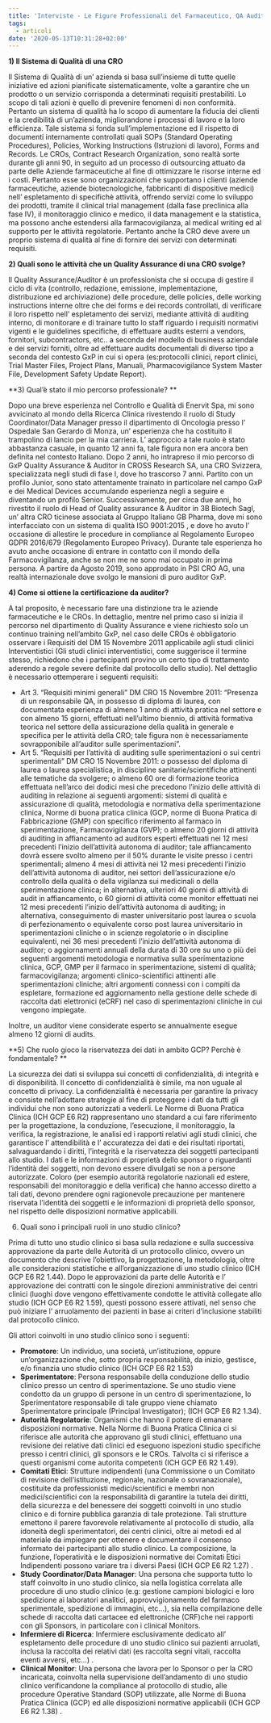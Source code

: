 ```yaml
---
title: 'Interviste - Le Figure Professionali del Farmaceutico, QA Auditor CRO'
tags:
  - articoli
date: '2020-05-13T10:31:28+02:00'
---
```

**1)	Il Sistema di Qualità di una CRO**

Il Sistema di Qualità di un’ azienda si basa sull’insieme di tutte quelle iniziative ed azioni pianificate sistematicamente, volte a garantire che un prodotto o un servizio corrisponda a determinati requisiti prestabiliti. Lo scopo di tali azioni è quello di prevenire fenomeni di non conformità. Pertanto un sistema di qualità ha lo scopo di aumentare la fiducia dei clienti e la credibilità di un’azienda, migliorandone i processi di lavoro e la loro efficienza. Tale sistema si fonda sull’implementazione ed il rispetto di documenti internamente controllati quali SOPs (Standard Operating Procedures), Policies, Working Instructions (Istruzioni di lavoro), Forms and Records.Le CROs, Contract Research Organization, sono realtà sorte durante gli anni 90, in seguito ad un processo di outsourcing attuato da parte delle Aziende farmaceutiche al fine di ottimizzare le risorse interne ed i costi. Pertanto esse sono organizzazioni che supportano i clienti (aziende farmaceutiche, aziende biotecnologiche, fabbricanti di dispositive medici) nell’ espletamento di specifichè attività, offrendo servizi come lo sviluppo dei prodotti, tramite il clinical trial management (dalla fase preclinica alla fase IV), il monitoraggio clinico e medico, il data management e la statistica, ma possono anche estendersi alla farmacovigilanza, al medical writing ed al supporto per le attività regolatorie. Pertanto anche la CRO deve avere un proprio sistema di qualità al fine di fornire dei servizi con determinati requisiti.	

**2)	Quali sono le attività che un Quality Assurance di una CRO svolge?**

Il Quality Assurance/Auditor è un professionista che  si occupa di gestire il ciclo di vita (controllo, redazione, emissione, implementazione, distribuzione ed archiviazione) delle procedure, delle policies, delle working instructions interne oltre che dei forms e dei records controllati, di verificare il loro rispetto nell’ espletamento dei servizi, mediante attività di auditing interno, di monitorare e di trainare tutto lo staff riguardo i requisiti normativi vigenti e le guidelines specifiche, di  effettuare audits esterni a vendors, fornitori, subcontractors, etc.. a seconda del modello di business aziendale e dei servizi forniti, oltre ad effettuare audits documentali di diverso tipo a seconda del contesto GxP in cui si opera (es:protocolli clinici, report clinici, Trial Master Files, Project Plans, Manuali, Pharmacovigilance System Master File, Development Safety Update Report).

**3)	Qual’è stato il mio percorso professionale?**

Dopo una breve esperienza nel Controllo e Qualità di Enervit Spa, mi sono avvicinato al mondo della Ricerca Clinica rivestendo il ruolo di Study Coordinator/Data Manager presso il dipartimento di Oncologia presso l’ Ospedale San Gerardo di Monza, un’ esperienza che ha costituito il trampolino di lancio per la mia carriera. L’ approccio a tale ruolo è stato abbastanza casuale, in quanto 12 anni fa, tale figura non era ancora ben definita nel contesto Italiano. Dopo 2 anni, ho intrapreso il mio percorso di GxP Quality Assurance & Auditor in CROSS Research SA, una CRO Svizzera, specializzata negli studi di fase I, dove ho trascorso 7 anni. Partito con un profilo Junior, sono stato attentamente trainato in particolare nel campo GxP e dei Medical Devices accumulando esperienza negli a seguire e diventando un profilo Senior. Successivamente, per circa due anni, ho rivestito il ruolo di Head of Quality assurance & Auditor in 3B Biotech Sagl, un’ altra CRO ticinese associata al Gruppo Italiano GB Pharma, dove mi sono interfacciato con un sistema di qualità ISO 9001:2015 , e dove ho avuto l’ occasione di allestire le procedure in compliance al Regolamento Europeo GDPR 2016/679 (Regolamento Europeo Privacy). Durante tale esperienza ho avuto anche occasione di entrare in contatto con il mondo della Farmacovigilanza, anche se non me ne sono mai occupato in prima persona. A partire da Agosto 2019, sono approdato in PSI CRO AG, una realtà internazionale dove svolgo le mansioni di puro auditor GxP.

**4)	Come si ottiene la certificazione da auditor?**

A tal proposito, è necessario fare una distinzione tra le aziende farmaceutiche e le CROs. In dettaglio, mentre nel primo caso si inizia il percorso nel dipartimento di Quality Assurance e viene richiesto solo un continuo training nell’ambito GxP, nel caso delle CROs è obbligatorio osservare i Requisiti del DM 15 Novembre 2011 applicabile agli studi clinici Interventistici (Gli studi clinici interventistici, come suggerisce il termine stesso, richiedono che i partecipanti provino un certo tipo di trattamento aderendo a regole severe definite dal protocollo dello studio). Nel dettaglio è necessario ottemperare i seguenti requisiti:

* Art 3. “Requisiti minimi generali” DM CRO 15 Novembre 2011: “Presenza di un responsabile QA, in possesso di diploma di laurea, con documentata esperienza di almeno 1 anno di attività pratica nel settore e con almeno 15 giorni, effettuati nell’ultimo biennio, di attività formativa teorica nel settore della assicurazione della qualità in generale e specifica per le attività della CRO; tale figura non è necessariamente sovrapponibile all’auditor sulle sperimentazioni”.
* Art 5. “Requisiti per l’attività di auditing sulle sperimentazioni o sui centri sperimentali” DM CRO 15 Novembre 2011:o	possesso del diploma di laurea o laurea specialistica, in discipline sanitarie/scientifiche attinenti alle tematiche da svolgere;o	almeno 60 ore di formazione teorica effettuata nell’arco dei dodici mesi che precedono l’inizio delle attività di auditing in relazione ai seguenti argomenti: sistemi di qualità e assicurazione di qualità, metodologia e normativa della sperimentazione clinica, Norme di buona pratica clinica (GCP, norme di Buona Pratica di Fabbricazione (GMP) con specifico riferimento al farmaco in sperimentazione, Farmacovigilanza (GVP);o almeno 20 giorni di attività di auditing in affiancamento ad auditors esperti effettuati nei 12 mesi precedenti l’inizio dell’attività autonoma di auditor; tale affiancamento dovrà essere svolto almeno per il 50% durante levisite presso i centri sperimentali; almeno 4 mesi di attività nei 12 mesi precedenti l’inizio dell’attività autonoma di auditor, nei settori dell’assicurazione e/o controllo della qualità o della vigilanza sui medicinali o della sperimentazione clinica; in alternativa, ulteriori 40 giorni di attività di audit in affiancamento, o 60 giorni di attività come monitor effettuati nei 12 mesiprecedenti l’inizio dell’attività autonoma di auditing; in alternativa, conseguimento di master universitario post laurea o scuola di perfezionamento o equivalente corso post laurea universitario in sperimentazioni cliniche o inscienze regolatorie o in discipline equivalenti, nei 36 mesiprecedenti l’inizio dell’attività autonoma di auditor; o aggiornamenti annuali della durata di 30 ore su uno o più dei seguenti argomenti metodologia e normativa sulla sperimentazione clinica, GCP, GMP per il farmaco in sperimentazione, sistemi di qualità; farmacovigilanza; argomenti clinico-scientifici attinenti alle sperimentazionicliniche; altri argomenti connessi con i compiti da espletare, formazione ed aggiornamento nella gestione delle schede di raccolta dati elettronici (eCRF) nel caso di sperimentazioni cliniche in cui vengono impiegate.Inoltre, un auditor viene considerate esperto se annualmente esegue almeno 12 giorni di audits.

**5)	Che ruolo gioco la riservatezza dei dati in ambito GCP? Perchè è fondamentale?**

La sicurezza dei dati si sviluppa sui concetti di confidenzialità, di integrità e di disponibilità. Il concetto di confidenzialità è simile, ma non uguale al concetto di privacy. La confidenzialità è necessaria per garantire la privacy e consiste nell’adottare strategie al fine di proteggere i dati da tutti gli individui che non sono autorizzati a vederli. Le Norme di Buona Pratica Clinica (ICH GCP E6 R2) rappresentano uno standard a cui fare riferimento per la progettazione, la conduzione, l’esecuzione, il monitoraggio, la verifica, la registrazione, le analisi ed i rapporti relativi agli studi clinici, che garantisce l’ attendibilità e l’ accuratezza dei dati e dei risultati riportati, salvaguardando i diritti, l’integrità e la riservatezza dei soggetti partecipanti allo studio. I dati e le informazioni di proprietà dello sponsor o riguardanti l’identità dei soggetti, non devono essere divulgati se non a persone autorizzate. Coloro (per esempio autorità regolatorie nazionali ed estere, responsabili del monitoraggio e della verifica) che hanno accesso diretto a tali dati, devono prendere ogni ragionevole precauzione per mantenere riservata l’identità dei soggetti e le informazioni di proprietà dello sponsor, nel rispetto delle disposizioni normative applicabili.6)	Quali sono i principali ruoli in uno studio clinico?Prima di tutto uno studio clinico si basa sulla redazione e sulla successiva approvazione da parte delle Autorità di un protocollo clinico, ovvero un documento che descrive l’obiettivo, la progettazione, la metodologia, oltre alle considerazioni statistiche e all’organizzazione di uno studio clinico (ICH GCP E6 R2 1.44). Dopo le approvazioni da parte delle Autorità e l’ approvazione dei contratti con le singole direzioni amministrative dei centri clinici (luoghi dove vengono effettivamente condotte le attività collegate allo studio (ICH GCP E6 R2 1.59), questi possono essere attivati, nel senso che può iniziare l’ arruolamento dei pazienti in base ai criteri d’inclusione stabiliti dal protocollo clinico.Gli attori coinvolti in uno studio clinico sono i seguenti:

* **Promotore**: Un individuo, una società, un’istituzione, oppure un’organizzazione che, sotto propria responsabilità, da inizio, gestisce, e/o finanzia uno studio clinico (ICH GCP E6 R2 1.53)
* **Sperimentatore**: Persona responsabile della conduzione dello studio clinico presso un centro di sperimentazione. Se uno studio viene condotto da un gruppo di persone in un centro di sperimentazione, lo Sperimentatore responsabile di tale gruppo viene chiamato Sperimentatore principale (Principal Investigator); (ICH GCP E6 R2 1.34).
* **Autorità Regolatorie**: Organismi che hanno il potere di emanare disposizioni normative. Nella Norme di Buona Pratica Clinica ci si riferisce alle autorità che approvano gli studi clinici, effettuano una revisione dei relative dati clinici ed eseguono ispezioni studio specifiche presso i centri clinici, gli sponsors e le CROs. Talvolta ci si riferisce a questi organismi come autorita competenti (ICH GCP E6 R2 1.49).
* **Comitati Etici**: Strutture indipendenti (una Commissione o un Comitato di revisione dell’istituzione, regionale, nazionale o sovranazionale), costituite da professionisti medici/scientifici e membri non medici/scientifici con la responsabilità di garantire la tutela dei diritti, della sicurezza e del benessere dei soggetti coinvolti in uno studio clinico e di fornire pubblica garanzia di tale protezione. Tali strutture emettono il parere favorevole relativamente al protocollo di studio, alla idoneità degli sperimentatori, dei centri clinici, oltre ai metodi ed al materiale da impiegare per ottenere e documentare il consenso informato dei partecipanti allo studio clinico. La composizione, la funzione, l’operatività e le disposizioni normative dei Comitati Etici Indipendenti possono variare tra i diversi Paesi (ICH GCP E6 R2 1.27).
* **Study Coordinator/Data Manager**: Una persona che supporta tutto lo staff coinvolto in uno studio clinico, sia nella logistica correlata alle procedure di uno studio clinico (e.g: gestione campioni biologici e loro spedizione ai laboratori analitici, approvvigionamento del farmaco sperimentale, spedizione di immagini, etc…), sia nella compilazione delle schede di raccolta dati cartacee ed elettroniche (CRF)che nei rapporti con gli Sponsors, in particolare con i clinical Monitors.
* **Infermiere di Ricerca**: Infermiere esclusivamente dedicato all’ espletamento delle procedure di uno studio clinico sui pazienti arruolati, inclusa la raccolta dei relativi dati (es raccolta segni vitali, raccolta eventi avversi, etc…).
* **Clinical Monitor**: Una persona che lavora per lo Sponsor o per la CRO incaricata,  coinvolta nella supervisione dell’andamento di uno studio clinico verificandone la compliance al protocollo di studio, alle procedure Operative Standard (SOP) utilizzate, alle Norme di Buona Pratica Clinica (GCP) ed alle disposizioni normative applicabili (ICH GCP E6 R2 1.38).
